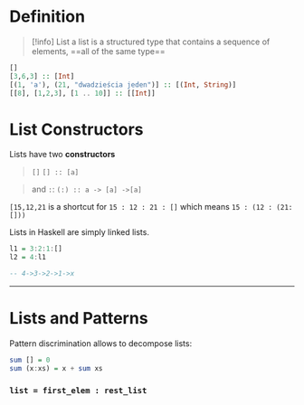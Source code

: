 # Definition
>[!info] List
>a list is a structured type that contains a sequence of elements, 
>==all of the same type==

```haskell
[]
[3,6,3] :: [Int]
[(1, 'a'), (21, "dwadzieścia jeden")] :: [(Int, String)]
[[8], [1,2,3], [1 .. 10]] :: [[Int]]
```



# List Constructors
Lists have two **constructors**
> `[]` 
> `[] :: [a]`

> and `:`:
> `(:) :: a -> [a] ->[a]`

`[15,12,21` is a shortcut for `15 : 12 : 21 : []` 
which means `15 : (12 : (21: []))`


Lists in Haskell are simply linked lists.
```haskell
l1 = 3:2:1:[]
l2 = 4:l1

-- 4->3->2->1->x
```

---
# Lists and Patterns
Pattern discrimination allows to decompose lists:
```haskell
sum [] = 0
sum (x:xs) = x + sum xs
```

### `list = first_elem : rest_list`

























